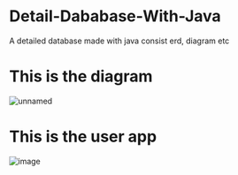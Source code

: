 # Detail-Dababase-With-Java
A detailed database made with java consist erd, diagram etc


<h1>This is the diagram</h1>

![unnamed](https://user-images.githubusercontent.com/58659139/212806020-48516ae4-b9ca-4c01-87f0-371c70abcdb2.png)

<h1> This is the user app</h1>

![image](https://user-images.githubusercontent.com/58659139/227773831-ef9a8cbb-1d5c-4167-a63d-82021d0b9753.png)

